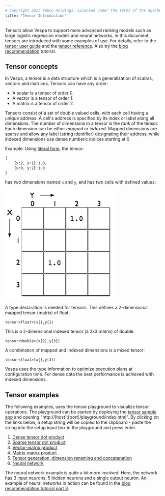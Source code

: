 ```yaml
---
# Copyright 2017 Yahoo Holdings. Licensed under the terms of the Apache 2.0 license. See LICENSE in the project root.
title: "Tensor Introduction"
---
```


Tensors allow Vespa to support more advanced ranking models
such as large logistic regression models and neural networks.
In this document, tensors are introduced with some examples of use.
For details, refer to the [tensor user guide](tensor-user-guide.html)
and the [tensor reference](reference/tensor.html).
Also try the [blog recommendation](tutorials/blog-recommendation.html) tutorial.



## Tensor concepts
In Vespa, a tensor is a data structure which is a generalization of scalars, vectors and matrices.
Tensors can have any order:

- A scalar is a tensor of order 0.
- A vector is a tensor of order 1.
- A matrix is a tensor of order 2.

Tensors consist of a set of double valued cells, with each cell having a unique address.
A cell's address is specified by its index or label along all dimensions.
The number of dimensions in a tensor is the _rank_ of the tensor.
Each dimension can be either _mapped_ or _indexed_.
Mapped dimensions are sparse and allow any label (string identifier) designating their address,
while indexed dimensions use dense numberic indices starting at 0.

Example: Using [literal form](reference/tensor.html#tensor-literal-form), the tensor:

    {
        {x:2, y:1}:1.0,
        {x:0, y:2}:1.0
    }

has two dimensions named `x` and `y`, and has two cells with defined values:

![Tensor graphical representation](img/tensor-guide.png)

A type declaration is needed for tensors. This defines a 2-dimensional mapped tensor (matrix) of float:

    tensor<float>(x{},y{})

This is a 2-dimensional indexed tensor (a 2x3 matrix) of double:

    tensor<double>(x[2],y[3])
    
A combination of mapped and indexed dimensions is a mixed tensor:

    tensor<float>(x{},y[3])

Vespa uses the type information to optimize execution plans at configuration time.
For dense data the best performance is achieved with indexed dimensions.



## Tensor examples
The following examples, uses the tensor playground to visualize tensor operations.
The playground can be started by deploying the
[tensor sample app](https://github.com/vespa-engine/sample-apps/tree/master/basic-search-tensor)
and opening "http://[host]:[port]/playground/index.html".
By clicking on the links below, a setup string will be copied to the clipboard -
paste the string into the setup input box in the playground and press enter.

<script>
function copyToClipboard(text) {
    var textarea = document.createElement("textarea");
    textarea.value = text;
    document.body.appendChild(textarea);
    textarea.select();
    document.execCommand('copy');
    document.body.removeChild(textarea);
}
</script>

1. <a href="#dense_dot_product" onclick="copyToClipboard('N4KABGBEBmBOCGBbApgZ0gLjAbXBMo++kA9gA6ZQDGJiKAdgC6QA0eRkZ8CilhRxRsgAezLJAAiyeqmRghMkrDAATEozBlYJFQFcqzdvgC+R42yL8O5SpABu3AJbwARgBtkrIxE7ckfb2J6JE9xAEEvAUEATzJQqAVUJQAKYWwAZgBdAEpIqKgHN114yGBgYQwARmMMAAYAOmrIQNMicyMrYhtxB1hnd08LAV8eAPyoYJRbACE8qMhGWJLElLSs3KH5wuLbMoramobKlnKqw-qAJmNmqNaTTYJA0gpxES00VEcSejniLlGsJ0OJMSr8OG9YB8vj9wmAAFRgWYtMwPIFQbpQCFQ75gqD-fyAwI+EG2XE+LGoT448SoXSIZJhOHTXLItqop4YyAUqk-B4+fG8QnjSAk8RkzHCd6U6G2SF6KjIZIAKxIjnoDJYiM10FSLGi2VScP12U1tMQLNuZjwmRAxiAA')">Dense tensor dot product</a>
1. <a href="#sparse_dot_product" onclick="copyToClipboard('N4KABGBEBmBOCGBbApgZ0gLjAbXBMo++kA9gA6ZQDGJiKAdgC6QA0eRkZ8CilhRxRsgAezLJADKXWKmRgh9VCVhgAJiUZgysEqoCuVZu3wBfYybZF+HcpUgA3bgEt4AIwA2yVsYiduSPh9ieiQvcQBBbwFBAE8yMKgFJVgACmFgEwBKKOioR3c9BMhgYGEMAEYTDAAGADpKyCCzIgtja2JbcUdYFw8vSwE-HkDcqBCUOwAhHOjIRjiipOU0jOyB2fzCuxKy6qq68pZSiv3agCYTRujm03WCINIKcRFtNFQnEnoZ4mkArHaOOMit8OC9YG8Pl8ImAAFRgaZNcx3AFQTpQMEQz4gqC-Xj-IK+IF2bG+DGod5Y8SoPSIFLhGGTFhgYTZREtZEPNGQMkUr53Xy4ka5SBE8Qk9HCV7kyF2cH6KjIFIAKxITnodKZjLA0DSLBimTSMP1mSZ1MQrOu5jwAF0QCYgA')">Sparse tensor dot product</a>
1. <a href="#vector_matrix_product" onclick="copyToClipboard('N4KABGBEBmBOCGBbApgZ0gLjAbXBMo++kA9gA6ZQDGJiKAdgC6QA0eRkZ8CilhRxRsgAezLJABqyKoxKwAtIniNYAS2FgysEgBMArjIB0kdvgC+ps2yL8O5SpABu3VfABGAG2StTETtyQ+X2J6JG9xCR8BQQBPMnCoIXpUOQAKYWwAZgBdAEoo6KhnDz0EyGBgYQwABjMawwBWFkqMAEY66sbmqoAmDsazE2iLIitTW2J7cWc1dy8Cji4eIMKoUJQHAFkFgUhGOLKklNhUqizslgyc-OtCp3gSsoqqGsuajuaX6rf2+tbP169fo9AH-Kq1Nqgn51VqGf7AF5gjB9NqGEEI5FvCHol4gqq-HpwgF45F1Ql9IYCEbmW4QCZ+KZQERaNCoVQkeg7PxLQJYekhMIOLnEZmwVnszniVB6RCpCRgABUYE2LDAwnywWpEDGNmCpAo4hodGQTGF-mWfOCfiEogcADkSEIwIwABbKZ0u5BgOQ6ZCwb3QMCIPQeRiqMgeVRUZQSsA6EhoegAckYQeUQlghjAAElU6pUB6vTpVAw2RznSQwNLEN7HH6Pe6lIwM6hjJrLLSCHrGZBReKOWaebxLatIOsysK-H3UGXJVBq6lNoqwBJVerKaMO+NuwamcIWTOJYOAsOu6Px0LOxxp7OHGL9FRkKkAFYkVT0OWqlVgaDpFgxXJ0mXADclVas1w1YZLDwbIQDMIA')">Vector-matrix product</a>
1. <a href="#matrix_matrix_product" onclick="copyToClipboard('N4KABGBEBmBOCGBbApgZ0gLjAbXBMo++kA9gA6ZQDGJiKAdgC6QA0eRkZ8CilhRxRsgAezLJACiwpGQA2yMCWhh4YRPEawAlsIC06zTrBlYJACYBXKowB0kdvgC+Dx2yL8O5SpABu3LfAARvKsDhCc3Eh8YcT0SMjeAIKhAoIAnmQJ4kL0qCSwABTCwK5pJQCUKalQfrIWWVDAADr0wMIYAAwsaZ2OnSwtbf09AIx9HTYjA63tUz0dfVODs90YY2uTLY72qc5Erg4exF7iftpBIW4CETzR1VBxKN4AQlWpkIwZDR-IufkFZVcAC8Km9rrV6t5mq15iwgb1+oNYfD1ksYWs4QiJmjgKNMajNvRtjE9k4rhAjuETlARCY0KgtCR6GDwlxblhKbF4t4WcRabB6YzmeJEmAAFRgV4klzkggxUgUcT8wVM3k3KIcmLhR7fXnhZWoBmq8SoCyIAqiiXPFhgNKVaX7WWchXeA1G5my1mRXia+6QHU8z184R0w1C7wCyxUZAFABWJC09AtLGt0CK3XKRTFdvKLFNiAzOwEpIgpIAuiBHEA')">Matrix-matrix product</a>
1. <a href="#tensor_generation" onclick="copyToClipboard('N4KABGBEBmBOCGBbApgZ0gLjAbXBMo++kA9gA6ZQDGJiKAdgC6QA0eRkZ8CilhRxRsgAezLJADEEsABVk9VCVhgA5vOQJGASxL0WYACZaGqHfTCx5SLfRVh49A2Br0q8IfXdnI7fAF9fPzYifg5ySkgRMktUU11WXwhObiQ+ROJPFAiAQQSBYiiYuPoIj0VYAAotbABmAF0ASiqGn3yAoiDfUOJw8UK0YryBZJ40-KTM5AiAISH8yOFoge9xMqUq7AAmRqqAahqW9Pb-YPxupN6oftjvU44uUaxzjKQp8QBhOeHrwfEXN0YFWyLGmLC0hzagTuBHSpAofUWRVusIeqSe6QmrwiXw4PxWUEskwq730Wn0wghAmOEGOdRAfiAA')">Tensor generation, dimension renaming and concatenation</a>
1. <a href="#neural_network" onclick="copyToClipboard('N4KABGBEBmBOCGBbApgZ0gLjAbXBMo++kA9gA6ZQDGJiKAdgC6QA0eRkZ8CilhRxRsgAezLJAByyAK4IANmHrJGAdxKwA1mBFIyc5JHb4AvkeNsi-DuUqQAbtwCW8AEb7WRiJ25I+n4vRIBuKO9GTSzBYCXowAnmTBUEL0qOoAFKHhjNgAzAC6AJQe0V4OctKJkMDAmREYAAzGDQB0AIwsNWF1rU31bR21jBgATL1txobRpkTmRlbENuIOsM5uBlEcXDx+JVCBKLYqABaOACanyPTFJZBxCbbJqbAZXdn5LCfnl9gArIXX0Xs8HKlWqnwu9AaLEGDSaAFo+gB2VoADgAnMMOuDLhh2jDGrjmmi0a1hiisWcISNoa9YS16gAWBmoilfSE5GlZOkItoo4YMjnAbGQhmcuoEvr1fnE1lU+pioY9FoANhRiJRP1lOLxtKVcNazWV-J+5KFlJxmJhSr6wxyyplZrZGA5VrGyp+iMRosdVNFrpaPzR7tNwqhMNGGH1zR+TOV3tDOq5EZtaPqjK1kMttOTbWVytamp9OJd2aaBq9rRyIfNIoVIzGOVaAp+E380xMGwI-lIFCWTlc7k7Xi2viw8w4+0qLmFAIEt3ilUe6WFv3+Q+IZQqtjBNbpNpRUsRGdxYylHsLoZzafq+ePOTGw3zrXaRZF8L6rTz9TRramZk745QIsUDLKsg7diOvBjv4XiToc0ChMCs4cHci6XE8aQrn8LAIYEcjYK0a4wSBwJbuIO5OvKuHAtyyrNHyPyqse7TUXI3LPtGPzDOqx6Yqx3KSo2aJHq+zo4YhbEEjknGIo+x6ivxBI8naiI5Iiv4CO2ECzJY3bAUCKwDusEE+FBXa7JAcHiC4rHIYIC4POh6SsQRREWZuoLAIpp7uoiyqNJMmn-nMem9tQtAMJEJnbNBFlCKItgAGKOLAqCMGAcjwLEyCwGA8BUIwjgOIVJCQoFMzBbpgL6SIZCwGgqCOKVdneDF5k3FZUB2V4tX1agjXNeIqDSIgLxZGAABUYDHDWLBgIMBRgAA1GA041uVJiVfggE9rYvUNU1Vzrq1o7tYCnWQJl2WwK03VQPt-WHbY9XlGkw2jYMk3TcKc0Lctq3CkUbZbRAO01cIdUHc1x2QTsHVBLYwJCLAgSFXYyAAPpXTlt3rj1EN9QNVziC90hpMIKgY3o0ioBjLhjREc0zWyc1rSz82vAUQN-jMAGhbYNB0JcUWArDsU3PFYhQMleEZVlOV5QVRXwCVZXA7zIXVWFkAPUTLVi2dc4XXdOsE1DxNQO9aTYzdX0qKxc2A-9NkSRt2kg4bXjg5Dj3Q9Fp2AbBCPiDbwwm7rT1DY4ADmiAkGcb0jdb8u21N9sSY7NaLStLt4dzQUa1Vc76YLkX66ZcOApLSUSWACD0FoqA0PVGBu2AWnt3zWt7WbvtHf7ZmB3swddXj9293rQ1J6H+cVXPYB5CAxhAA')">Neural network</a>

The neural network example is quite a bit more involved.
Here, the network has 3 input neurons, 5 hidden neurons and a single output neuron.
An example of neural networks in action can be found in the
[blog recommendation tutorial part 3](tutorials/blog-recommendation-nn.html).

